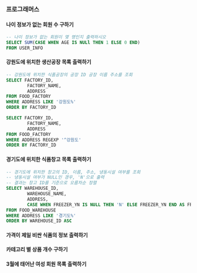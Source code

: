 ### 프로그래머스 

#### 나이 정보가 없는 회원 수 구하기
```sql
-- 나이 정보가 없는 회원이 몇 명인지 출력하시오 
SELECT SUM(CASE WHEN AGE IS NULl THEN 1 ELSE 0 END)
FROM USER_INFO
```

#### 강원도에 위치한 생산공장 목록 출력하기
```sql
-- 강원도에 위치한 식품공장의 공장 ID 공장 이름 주소를 조회 
SELECT FACTORY_ID,
        FACTORY_NAME,
        ADDRESS
FROM FOOD_FACTORY
WHERE ADDRESS LIKE '강원도%'
ORDER BY FACTORY_ID

SELECT FACTORY_ID,
        FACTORY_NAME,
        ADDRESS
FROM FOOD_FACTORY
WHERE ADDRESS REGEXP '^강원도'
ORDER BY FACTORY_ID

```

#### 경기도에 위치한 식품창고 목록 출력하기
```sql
-- 경기도에 위치한 창고의 ID, 이름, 주소, 냉동시설 여부를 조회
-- 냉동시설 여부가 NULL인 경우, 'N'으로 출력
-- 결과는 창고 ID를 기준으로 오름차순 정렬
SELECT WAREHOUSE_ID,
        WAREHOUSE_NAME,
        ADDRESS,
        CASE WHEN FREEZER_YN IS NULL THEN 'N' ELSE FREEZER_YN END AS FREEZER_YN
FROM FOOD_WAREHOUSE
WHERE ADDRESS LIKE '경기도%'
ORDER BY WAREHOUSE_ID ASC 

```

#### 가격이 제일 비싼 식품의 정보 출력하기
#### 카테고리 별 상품 개수 구하기
#### 3월에 태어난 여성 회원 목록 출력하기
